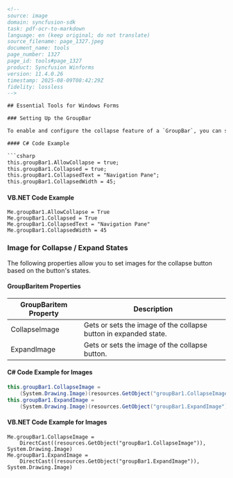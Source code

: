 ```html
<!--
source: image
domain: syncfusion-sdk
task: pdf-ocr-to-markdown
language: en (keep original; do not translate)
source_filename: page_1327.jpeg
document_name: tools
page_number: 1327
page_id: tools#page_1327
product: Syncfusion Winforms
version: 11.4.0.26
timestamp: 2025-08-09T08:42:29Z
fidelity: lossless
-->

## Essential Tools for Windows Forms

### Setting Up the GroupBar

To enable and configure the collapse feature of a `GroupBar`, you can set the following properties in your code. These properties allow you to control how the GroupBar behaves when it is collapsed or expanded.

#### C# Code Example

```csharp
this.groupBar1.AllowCollapse = true;
this.groupBar1.Collapsed = true;
this.groupBar1.CollapsedText = "Navigation Pane";
this.groupBar1.CollapsedWidth = 45;
```

#### VB.NET Code Example

```vbnet
Me.groupBar1.AllowCollapse = True
Me.groupBar1.Collapsed = True
Me.groupBar1.CollapsedText = "Navigation Pane"
Me.groupBar1.CollapsedWidth = 45
```

### Image for Collapse / Expand States

The following properties allow you to set images for the collapse button based on the button's states.

#### GroupBaritem Properties

| GroupBaritem Property | Description |
|------------------------|-------------|
| CollapseImage         | Gets or sets the image of the collapse button in expanded state. |
| ExpandImage           | Gets or sets the image of the collapse button. |

#### C# Code Example for Images

```csharp
this.groupBar1.CollapseImage =
    (System.Drawing.Image)(resources.GetObject("groupBar1.CollapseImage"));
this.groupBar1.ExpandImage =
    (System.Drawing.Image)(resources.GetObject("groupBar1.ExpandImage"));
```

#### VB.NET Code Example for Images

```vbnet
Me.groupBar1.CollapseImage =
    DirectCast((resources.GetObject("groupBar1.CollapseImage")), System.Drawing.Image)
Me.groupBar1.ExpandImage =
    DirectCast((resources.GetObject("groupBar1.ExpandImage")), System.Drawing.Image)
```

<!-- tags: [Syncfusion, Winforms, GroupBar, Control, Properties, Image, Version: 11.4.0.26] keywords: [GroupBar, CollapseImage, ExpandImage, AllowCollapse, Collapsed, CollapsedText, CollapsedWidth] -->
```